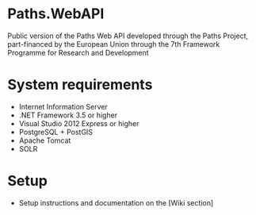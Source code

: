 Paths.WebAPI
============

Public version of the Paths Web API developed through the Paths Project, part-financed by the European Union through the 7th Framework Programme for Research and Development


System requirements
============

* Internet Information Server
* .NET Framework 3.5 or higher
* Visual Studio 2012 Express or higher
* PostgreSQL + PostGIS
* Apache Tomcat
* SOLR


Setup
============

* Setup instructions and documentation on the [Wiki section]
